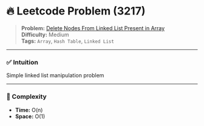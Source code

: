 # 🔥 Leetcode Problem (3217)

> **Problem:** [Delete Nodes From Linked List Present in Array](https://leetcode.com/problems/delete-nodes-from-linked-list-present-in-array/)<br />
> **Difficulty:** Medium<br/>
> **Tags:** `Array`, `Hash Table`, `Linked List`

---

### ✅ Intuition

Simple linked list manipulation problem

---

### 🧪 Complexity

- **Time:** O(n)
- **Space:** O(1)